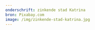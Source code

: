 ```yaml
---
onderschrift: zinkende stad Katrina
bron: Pixabay.com
image: /img/zinkende-stad-katrina.jpg
---
```

